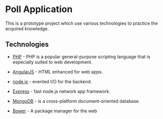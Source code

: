 # Poll Application

This is a prototype project which use various technologies to practice the acquired knowledge.

## Technologies
* [PHP] - PHP is a popular general-purpose scripting language that is especially suited to web development.
* [AngularJS] - HTML enhanced for web apps.
* [node.js] - evented I/O for the backend.
* [Express] - fast node.js network app framework.
* [MongoDB] - is a cross-platform document-oriented database.
* [Bower] - A package manager for the web

  [PHP]: <http://www.php.net>
  [MongoDB]: <http://www.mongodb.com/>
  [node.js]: <http://nodejs.org>
  [express]: <http://expressjs.com>
  [AngularJS]: <http://angularjs.org>
  [Bower]: <http://bower.io/>
